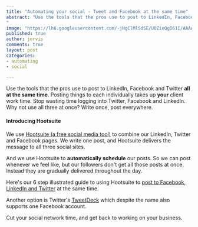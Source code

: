 ```yaml
---
title: "Automating your social - Tweet and Facebook at the same time"
abstract: "Use the tools that the pros use to post to LinkedIn, Facebook and Twitter all at the same time. Posting things to each individually takes up **your** client work time. Stop wasting time logging into Twitter, Facebook and LinkedIn. Why not use all three at once? Write once, post everywhere.
"
image: "https://lh6.googleusercontent.com/-jNgClMlSdSE/UOZieQgI61I/AAAAAAAAAPk/4E6Bkb7IF18/s320/fb.png"
published: true
author: jervis
comments: true
layout: post
categories:
- automating
- social

---
```


Use the tools that the pros use to post to LinkedIn, Facebook and Twitter **all at the same time**. Posting things to each individually takes up **your** client work time. Stop wasting time logging into Twitter, Facebook and LinkedIn. Why not use all three at once? Write once, post everywhere.

#### Introducing Hootsuite

We use [Hootsuite (a free social media tool)](https://hootsuite.com) to combine our LinkedIn, Twitter and Facebook pages. We write one post, and Hootsuite delivers the message to all three social sites. 

And we use Hootsuite to **automatically schedule** our posts. So we can post whenever we feel like, but our followers don't get all those posts at once. Instead they are gradually delivered throughout the day.

Here's our 6 step illustrated guide to using Hootsuite to [post to Facebook, LinkedIn and Twitter](https://www.SweetProcess.com/procedures/78/post-from-twitter-facebook-and-linkedin-from-hootsuite/) at the same time. 

Another option is Twitter's [TweetDeck](http://www.tweetdeck.com/) which despite the name also supports one Facebook account.

Cut your social network time, and get back to working on your business.